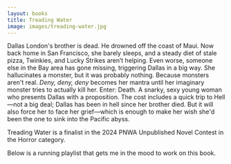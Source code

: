 ```yaml
---
layout: books
title: Treading Water
image: images/treading-water.jpg
---
```


Dallas London's brother is dead. He drowned off the coast of Maui. Now back home in San Francisco, she barely sleeps, and a steady diet of stale pizza, Twinkies, and Lucky Strikes aren’t helping. Even worse, someone else in the Bay area has gone missing, triggering Dallas in a big way. She hallucinates a monster, but it was probably nothing. Because monsters aren't real. *Deny, deny, deny* becomes her mantra until her imaginary monster tries to actually kill her. Enter: Death. A snarky, sexy young woman who presents Dallas with a proposition. The cost includes a quick trip to Hell—not a big deal; Dallas has been in hell since her brother died. But it will also force her to face her grief—which is enough to make her wish she'd been the one to sink into the Pacific abyss. 

Treading Water is a finalist in the 2024 PNWA Unpublished Novel Contest in the Horror category.


Below is a running playlist that gets me in the mood to work on this book.
